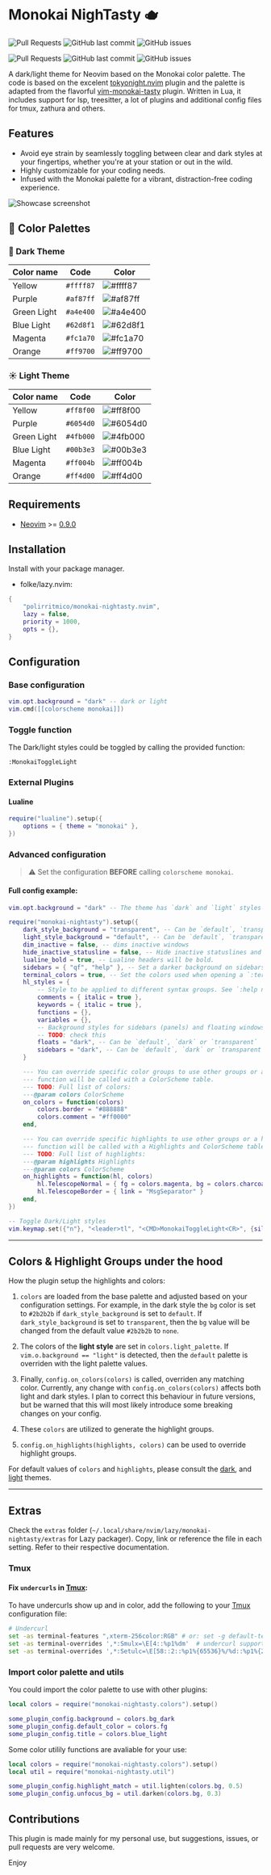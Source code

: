 # Monokai NighTasty 🫖

![Pull Requests](https://img.shields.io/badge/Pull_Requests-Welcome-black?style=flat-square-black&labelColor=fc1a70&color=ff9700)
![GitHub last commit](https://img.shields.io/github/last-commit/polirritmico/monokai-nightasty.nvim/main?style=flat-square&labelColor=ffff87&color=a4e400)
![GitHub issues](https://img.shields.io/github/issues/polirritmico/monokai-nightasty.nvim?style=flat-square&labelColor=62d8f1&color=af87ff)


![Pull Requests](https://img.shields.io/badge/PR-Welcome-brighgreen)
![GitHub last commit](https://img.shields.io/github/last-commit/polirritmico/monokai-nightasty.nvim/main)
![GitHub issues](https://img.shields.io/github/issues/polirritmico/monokai-nightasty.nvim)



A dark/light theme for Neovim based on the Monokai color palette. The code is
based on the excelent
[tokyonight.nvim](https://github.com/folke/tokyonight.nvim) plugin and the
palette is adapted from the flavorful
[vim-monokai-tasty](https://github.com/patstockwell/vim-monokai-tasty) plugin.
Written in Lua, it includes support for lsp, treesitter, a lot of plugins and
additional config files for tmux, zathura and others.


## Features

- Avoid eye strain by seamlessly toggling between clear and dark styles at
  your fingertips, whether you're at your station or out in the wild.
- Highly customizable for your coding needs.
- Infused with the Monokai palette for a vibrant, distraction-free coding
  experience.

![Showcase screenshot](doc/image.jpg "Showcase screenshot") 


## 🎨 Color Palettes

### 🌙 Dark Theme

| Color name  | Code      | Color                                                         |
|-------------|-----------|---------------------------------------------------------------|
| Yellow      | `#ffff87` | ![#ffff87](https://place-hold.it/100x40/ffff87/111111?text=+) |
| Purple      | `#af87ff` | ![#af87ff](https://place-hold.it/100x40/af87ff/000000?text=+) |
| Green Light | `#a4e400` | ![#a4e400](https://place-hold.it/100x40/a4e400/000000?text=+) |
| Blue Light  | `#62d8f1` | ![#62d8f1](https://place-hold.it/100x40/62d8f1/000000?text=+) |
| Magenta     | `#fc1a70` | ![#fc1a70](https://place-hold.it/100x40/fc1a70/000000?text=+) |
| Orange      | `#ff9700` | ![#ff9700](https://place-hold.it/100x40/ff9700/000000?text=+) |

### ☀️ Light Theme

| Color name  | Code      | Color                                                         |
|-------------|-----------|---------------------------------------------------------------|
| Yellow      | `#ff8f00` | ![#ff8f00](https://place-hold.it/100x40/ff8f00/000000?text=+) |
| Purple      | `#6054d0` | ![#6054d0](https://place-hold.it/100x40/6054d0/000000?text=+) |
| Green Light | `#4fb000` | ![#4fb000](https://place-hold.it/100x40/4fb000/000000?text=+) |
| Blue Light  | `#00b3e3` | ![#00b3e3](https://place-hold.it/100x40/00b3e3/000000?text=+) |
| Magenta     | `#ff004b` | ![#ff004b](https://place-hold.it/100x40/ff004b/000000?text=+) |
| Orange      | `#ff4d00` | ![#ff4d00](https://place-hold.it/100x40/ff4d00/000000?text=+) |


## Requirements

- [Neovim](https://neovim.io/) >= [0.9.0](https://github.com/neovim/neovim/releases/tag/v0.9.0)


## Installation

Install with your package manager.

- folke/lazy.nvim:

```lua
{
    "polirritmico/monokai-nightasty.nvim",
    lazy = false,
    priority = 1000,
    opts = {},
}
```

## Configuration

### Base configuration

```lua
vim.opt.background = "dark" -- dark or light
vim.cmd([[colorscheme monokai]])
```

### Toggle function

The Dark/light styles could be toggled by calling the provided function:

```vim
:MonokaiToggleLight
```

### External Plugins

#### Lualine

```lua
require("lualine").setup({
    options = { theme = "monokai" },
})
```

### Advanced configuration

> ⚠️ Set the configuration **BEFORE** calling `colorscheme monokai`.

#### Full config example:

```lua
vim.opt.background = "dark" -- The theme has `dark` and `light` styles

require("monokai-nightasty").setup({
    dark_style_background = "transparent", -- Can be `default`, `transparent`, `dark` or `#color` (e.g. #2b2b2b)
    light_style_background = "default", -- Can be `default`, `transparent`, `dark` or `#color` (e.g. #ffffff)
    dim_inactive = false, -- dims inactive windows
    hide_inactive_statusline = false, -- Hide inactive statuslines and replace them with a thin border instead. Should work with the standard **StatusLine** and **LuaLine**.
    lualine_bold = true, -- Lualine headers will be bold.
    sidebars = { "qf", "help" }, -- Set a darker background on sidebars-like windows.
    terminal_colors = true, -- Set the colors used when opening a `:terminal`
    hl_styles = {
        -- Style to be applied to different syntax groups. See `:help nvim_set_hl`
        comments = { italic = true },
        keywords = { italic = true },
        functions = {},
        variables = {},
        -- Background styles for sidebars (panels) and floating windows:
        -- TODO: check this
        floats = "dark", -- Can be `default`, `dark` or `transparent`
        sidebars = "dark", -- Can be `default`, `dark` or `transparent`
    }

    --- You can override specific color groups to use other groups or a hex color
    --- function will be called with a ColorScheme table.
    --- TODO: Full list of colors: 
    ---@param colors ColorScheme
    on_colors = function(colors)
        colors.border = "#888888"
        colors.comment = "#ff0000"
    end,

    --- You can override specific highlights to use other groups or a hex color
    --- function will be called with a Highlights and ColorScheme table.
    --- TODO: Full list of highlights: 
    ---@param highlights Highlights
    ---@param colors ColorScheme
    on_highlights = function(hl, colors)
        hl.TelescopeNormal = { fg = colors.magenta, bg = colors.charcoal }
        hl.TelescopeBorder = { link = "MsgSeparator" }
    end,
})

-- Toggle Dark/Light styles
vim.keymap.set({"n"}, "<leader>tl", "<CMD>MonokaiToggleLight<CR>", {silent = true, desc = "Monokai: Toggle light/dark theme"})

```
---

## Colors & Highlight Groups under the hood

How the plugin setup the highlights and colors:

1. `colors` are loaded from the base palette and adjusted based on your
   configuration settings. For example, in the dark style the `bg` color is set
   to `#2b2b2b` if `dark_style_background` is set to `default`. If
   `dark_style_background` is set to `transparent`, then the `bg` value will be
   changed from the default value `#2b2b2b` to `none`.

2. The colors of the **light style** are set in `colors.light_palette`. If
   `vim.o.background == "light"` is detected, then the `default` palette is
   overriden with the light palette values.

3. Finally, `config.on_colors(colors)` is called, overriden any matching color.
   Currently, any change with `config.on_colors(colors)` affects both light and
   dark styles. I plan to correct this behaviour in future versions, but be
   warned that this will most likely introduce some breaking changes on your
   config.

4. These `colors` are utilized to generate the highlight groups.

5. `config.on_highlights(highlights, colors)` can be used to override highlight
   groups.

For default values of `colors` and `highlights`, please consult the
[dark](extras/lua/monokai-nightasty-dark.lua), and
[light](extras/lua/monokai-nightasty-light.lua) themes.

---

## Extras

Check the `extras` folder (`~/.local/share/nvim/lazy/monokai-nightasty/extras`
for Lazy packager). Copy, link or reference the file in each setting. Refer to
their respective documentation.

### Tmux

#### Fix `undercurls` in [Tmux](https://github.com/tmux/tmux):

To have undercurls show up and in color, add the following to your
[Tmux](https://github.com/tmux/tmux) configuration file:

```sh
# Undercurl
set -as terminal-features ",xterm-256color:RGB" # or: set -g default-terminal "${TERM}"
set -as terminal-overrides ',*:Smulx=\E[4::%p1%dm'  # undercurl support
set -as terminal-overrides ',*:Setulc=\E[58::2::%p1%{65536}%/%d::%p1%{256}%/%{255}%&%d::%p1%{255}%&%d%;m'  # underscore colours - needs tmux-3.0
```


### Import color palette and utils

You could import the color palette to use with other plugins:

```lua
local colors = require("monokai-nightasty.colors").setup()

some_plugin_config.background = colors.bg_dark
some_plugin_config.default_color = colors.fg
some_plugin_config.title = colors.blue_light
```

Some color utilily functions are avaliable for your use:

```lua
local colors = require("monokai-nightasty.colors").setup()
local util = require("monokai-nightasty.util")

some_plugin_config.highlight_match = util.lighten(colors.bg, 0.5)
some_plugin_config.unfocus_bg = util.darken(colors.bg, 0.3)
```


## Contributions

This plugin is made mainly for my personal use, but suggestions, issues, or pull
requests are very welcome.

Enjoy

